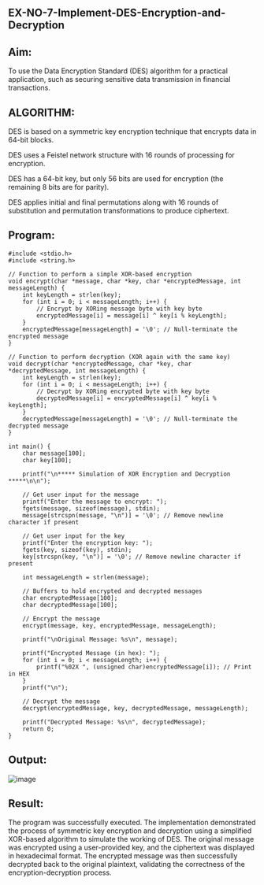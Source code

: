 ## EX-NO-7-Implement-DES-Encryption-and-Decryption

## Aim:
To use the Data Encryption Standard (DES) algorithm for a practical application, such as securing sensitive data transmission in financial transactions.

## ALGORITHM:

DES is based on a symmetric key encryption technique that encrypts data in 64-bit blocks.

DES uses a Feistel network structure with 16 rounds of processing for encryption.

DES has a 64-bit key, but only 56 bits are used for encryption (the remaining 8 bits are for parity).

DES applies initial and final permutations along with 16 rounds of substitution and permutation transformations to produce ciphertext.
## Program:
```
#include <stdio.h>
#include <string.h>

// Function to perform a simple XOR-based encryption
void encrypt(char *message, char *key, char *encryptedMessage, int messageLength) {
    int keyLength = strlen(key);
    for (int i = 0; i < messageLength; i++) {
        // Encrypt by XORing message byte with key byte
        encryptedMessage[i] = message[i] ^ key[i % keyLength];
    }
    encryptedMessage[messageLength] = '\0'; // Null-terminate the encrypted message
}

// Function to perform decryption (XOR again with the same key)
void decrypt(char *encryptedMessage, char *key, char *decryptedMessage, int messageLength) {
    int keyLength = strlen(key);
    for (int i = 0; i < messageLength; i++) {
        // Decrypt by XORing encrypted byte with key byte
        decryptedMessage[i] = encryptedMessage[i] ^ key[i % keyLength];
    }
    decryptedMessage[messageLength] = '\0'; // Null-terminate the decrypted message
}

int main() {
    char message[100];
    char key[100];

    printf("\n***** Simulation of XOR Encryption and Decryption *****\n\n");

    // Get user input for the message
    printf("Enter the message to encrypt: ");
    fgets(message, sizeof(message), stdin);
    message[strcspn(message, "\n")] = '\0'; // Remove newline character if present

    // Get user input for the key
    printf("Enter the encryption key: ");
    fgets(key, sizeof(key), stdin);
    key[strcspn(key, "\n")] = '\0'; // Remove newline character if present

    int messageLength = strlen(message);

    // Buffers to hold encrypted and decrypted messages
    char encryptedMessage[100];
    char decryptedMessage[100];

    // Encrypt the message
    encrypt(message, key, encryptedMessage, messageLength);

    printf("\nOriginal Message: %s\n", message);
    
    printf("Encrypted Message (in hex): ");
    for (int i = 0; i < messageLength; i++) {
        printf("%02X ", (unsigned char)encryptedMessage[i]); // Print in HEX
    }
    printf("\n");

    // Decrypt the message
    decrypt(encryptedMessage, key, decryptedMessage, messageLength);

    printf("Decrypted Message: %s\n", decryptedMessage);
    return 0;
}
```
## Output:

![image](https://github.com/user-attachments/assets/21c5079a-c3ba-45fd-9253-cefa275e5bc6)


## Result:
The program was successfully executed. The implementation demonstrated the process of symmetric key encryption and decryption using a simplified XOR-based algorithm to simulate the working of DES. The original message was encrypted using a user-provided key, and the ciphertext was displayed in hexadecimal format. The encrypted message was then successfully decrypted back to the original plaintext, validating the correctness of the encryption-decryption process.
